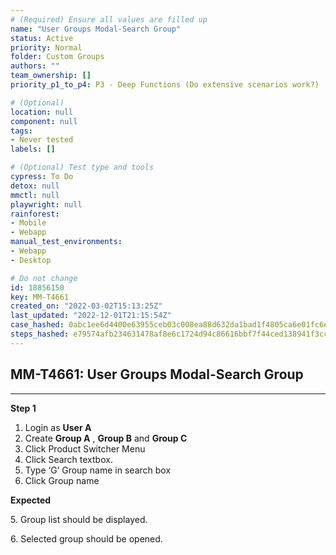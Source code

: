 ```yaml
---
# (Required) Ensure all values are filled up
name: "User Groups Modal-Search Group"
status: Active
priority: Normal
folder: Custom Groups
authors: ""
team_ownership: []
priority_p1_to_p4: P3 - Deep Functions (Do extensive scenarios work?)

# (Optional)
location: null
component: null
tags: 
- Never tested
labels: []

# (Optional) Test type and tools
cypress: To Do
detox: null
mmctl: null
playwright: null
rainforest: 
- Mobile
- Webapp
manual_test_environments: 
- Webapp
- Desktop

# Do not change
id: 18856150
key: MM-T4661
created_on: "2022-03-02T15:13:25Z"
last_updated: "2022-12-01T21:15:54Z"
case_hashed: 0abc1ee6d4400e63955ceb03c008ea88d632da1bad1f4805ca6e01fc6e24d52a92225b9dc4997503518803fccdffc498
steps_hashed: e79574afb234631478af8e6c1724d94c86616bbf7f44ced138941f3cc2aab15d4149dd13682190aee3f2543e3bd8b2ce
---
```


<!-- (Auto-generated) Based on frontmatter's "key" and "name" -->

## MM-T4661: User Groups Modal-Search Group

---

**Step 1**

1. Login as **User A**
2. Create **Group A** , **Group B** and **Group C**
3. Click Product Switcher Menu
4. Click Search textbox.
5. Type ‘G’ Group name in search box
6. Click Group name

**Expected**

5\. Group list should be displayed.

6\. Selected group should be opened.
